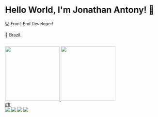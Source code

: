 # Hello World, I'm Jonathan Antony! 👋
:computer: Front-End Developer!

:house_with_garden: Brazil.
##
<div>
<a href="https://github.com/Jon-Antony">
<img loading="lazy" height="180em" src="https://github-readme-stats.vercel.app/api/top-langs/?username=Jon-Antony&layout=compact&langs_count=7&theme=dracula"/>
<img loading="lazy" height="180em" src="https://github-readme-stats.vercel.app/api?username=Jon-Antony&show_icons=true&theme=dracula&include_all_commits=true&count_private=true"/>
</div>
  ##
  
<div> 
  <a href="https://instagram.com/jonathan_antony_/" target="_blank"><img src="https://img.shields.io/badge/-Instagram-%23E4405F?style=for-the-badge&logo=instagram&logoColor=white" target="_blank"></a>
 <a href="https://discordapp.com/users/jon_carvalho" target="_blank"><img src="https://img.shields.io/badge/Discord-7289DA?style=for-the-badge&logo=discord&logoColor=white" target="_blank"></a> 
  <a href = "mailto:jonathanantony@live.com"><img src="https://img.shields.io/badge/-Gmail-%23333?style=for-the-badge&logo=gmail&logoColor=white" target="_blank"></a>
  <a href="https://www.linkedin.com/in/jonathan-c-2a4a951b6" target="_blank"><img src="https://img.shields.io/badge/-LinkedIn-%230077B5?style=for-the-badge&logo=linkedin&logoColor=white" target="_blank"></a> 
</div>
<!--
**Jon-Antony/Jon-Antony** is a ✨ _special_ ✨ repository because its `README.md` (this file) appears on your GitHub profile.

Here are some ideas to get you started:

- 🔭 I’m currently working on ...
- 🌱 I’m currently learning ...
- 👯 I’m looking to collaborate on ...
- 🤔 I’m looking for help with ...
- 💬 Ask me about ...
- 📫 How to reach me: ...
- 😄 Pronouns: ...
- ⚡ Fun fact: ...
-->
